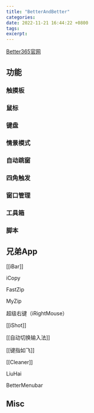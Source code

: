 ```yaml
---
title: "BetterAndBetter"
categories: 
date: 2022-11-21 16:44:22 +0800
tags: 
excerpt: 
---
```




[Better365官网](http://www.better365.cn/)

## 功能

### 触摸板

### 鼠标

### 键盘

### 情景模式

### 自动跳窗

### 四角触发

### 窗口管理

### 工具箱

### 脚本

## 兄弟App

[[iBar]]

iCopy

FastZip

MyZip

超级右键（iRightMouse）

[[iShot]]

[[自动切换输入法]]

[[键指如飞]]

[[Cleaner]]

LiuHai

BetterMenubar



## Misc




